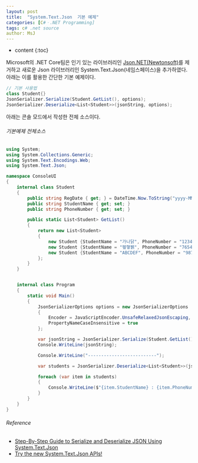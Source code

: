 ```yaml
---
layout: post
title:  "System.Text.Json  기본 예제"
categories: [C#ㆍ.NET Programming]
tags: c# .net source
author: MsJ
---
```


* content
{:toc}

Microsoft의 .NET Core팀은 인기 있는 라이브러리인 [Json.NET(Newtonsoft)](https://www.newtonsoft.com/json)를 제거하고 새로운 Json 라이브러리인 System.Text.Json(네임스페이스)을 추가하였다. 아래는 이를 활용한 간단한 기본 예제이다.

```cs
// 기본 사용법
class Student{}
JsonSerializer.Serialize(Student.GetList(), options);
JsonSerializer.Deserialize<List<Student>>(jsonString, options);
```

아래는 콘솔 모드에서 작성한 전체 소스이다.





###### 기본예제 전체소스

```cs
using System;
using System.Collections.Generic;
using System.Text.Encodings.Web;
using System.Text.Json;

namespace ConsoleUI
{
    internal class Student
    {
        public string RegDate { get; } = DateTime.Now.ToString("yyyy-MM-dd");
        public string StudentName { get; set; }
        public string PhoneNumber { get; set; }

        public static List<Student> GetList()
        {
            return new List<Student>
            {
                new Student {StudentName = "가나닭", PhoneNumber = "1234567"},
                new Student {StudentName = "펲햏뷁", PhoneNumber = "7654321"},
                new Student {StudentName = "ABCDEF", PhoneNumber = "9876543"}
            };
        }
    }


    internal class Program
    {
        static void Main()
        {
            JsonSerializerOptions options = new JsonSerializerOptions
            {
                Encoder = JavaScriptEncoder.UnsafeRelaxedJsonEscaping,
                PropertyNameCaseInsensitive = true
            };

            var jsonString = JsonSerializer.Serialize(Student.GetList(), options);
            Console.WriteLine(jsonString);

            Console.WriteLine("--------------------------");

            var students = JsonSerializer.Deserialize<List<Student>>(jsonString, options);

            foreach (var item in students)
            {
                Console.WriteLine($"{item.StudentName} : {item.PhoneNumber} : {item.RegDate}");
            }
        }
    }
}
```

###### Reference
* [Step-By-Step Guide to Serialize and Deserialize JSON Using System.Text.Json](https://www.techrepository.in/blog/posts/step-by-step-guide-to-serialize-and-deserialize-json-using-system-text-json)
* [Try the new System.Text.Json APIs!](https://www.youtube.com/watch?v=gb3zcdZ-y3M)
